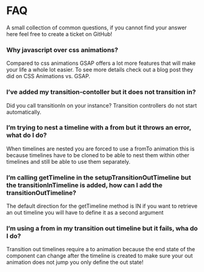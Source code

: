 # FAQ
A small collection of common questions, if you cannot find your answer here feel free to create a ticket on GitHub!

### Why javascript over css animations?
Compared to css animations GSAP offers a lot more features that will make your life a whole lot easier. To see more details check out a blog post they did on CSS Animations vs. GSAP.

### I’ve added my transition-contoller but it does not transition in?
Did you call transitionIn on your instance? Transition controllers do not start automatically.

### I’m trying to nest a timeline with a from but it throws an error, what do I do?
When timelines are nested you are forced to use a fromTo animation this is because timelines have to be cloned to be able to nest them within other timelines and still be able to use them separately.

### I’m calling getTimeline in the setupTransitionOutTimeline but the transitionInTimeline is added, how can I add the transitionOutTimeline?
The default direction for the getTimeline method is IN if you want to retrieve an out timeline you will have to define it as a second argument

### I’m using a from in my transition out timeline but it fails, wha do I do?
Transition out timelines require a to animation because the end state of the component can change after the timeline is created to make sure your out animation does not jump you only define the out state!
